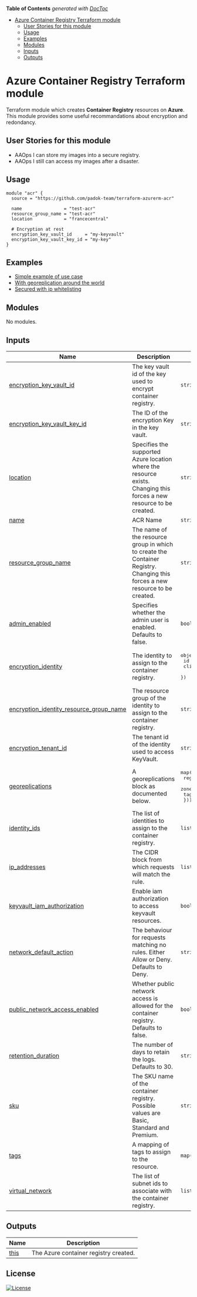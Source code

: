 <!-- START doctoc generated TOC please keep comment here to allow auto update -->
<!-- DON'T EDIT THIS SECTION, INSTEAD RE-RUN doctoc TO UPDATE -->
**Table of Contents**  *generated with [DocToc](https://github.com/thlorenz/doctoc)*

- [Azure Container Registry Terraform module](#azure-container-registry-terraform-module)
  - [User Stories for this module](#user-stories-for-this-module)
  - [Usage](#usage)
  - [Examples](#examples)
  - [Modules](#modules)
  - [Inputs](#inputs)
  - [Outputs](#outputs)

<!-- END doctoc generated TOC please keep comment here to allow auto update -->

# Azure Container Registry Terraform module

Terraform module which creates **Container Registry** resources on **Azure**. This module provides some useful recommandations about encryption and redondancy.

## User Stories for this module

- AAOps I can store my images into a secure registry.
- AAOps I still can access my images after a disaster.

## Usage

```hcl
module "acr" {
  source = "https://github.com/padok-team/terraform-azurerm-acr"

  name                = "test-acr"
  resource_group_name = "test-acr"
  location            = "francecentral"

  # Encryption at rest
  encryption_key_vault_id     = "my-keyvault"
  encryption_key_vault_key_id = "my-key"
}
```

## Examples

- [Simple example of use case](examples/basic/main.tf)
- [With georeplication around the world](examples/georeplication-around-the-world/main.tf)
- [Secured with ip whitelisting](examples/secured_by_ip_filtering/main.tf)

<!-- BEGIN_TF_DOCS -->
## Modules

No modules.

## Inputs

| Name | Description | Type | Default | Required |
|------|-------------|------|---------|:--------:|
| <a name="input_encryption_key_vault_id"></a> [encryption\_key\_vault\_id](#input\_encryption\_key\_vault\_id) | The key vault id of the key used to encrypt container registry. | `string` | n/a | yes |
| <a name="input_encryption_key_vault_key_id"></a> [encryption\_key\_vault\_key\_id](#input\_encryption\_key\_vault\_key\_id) | The ID of the encryption Key in the key vault. | `string` | n/a | yes |
| <a name="input_location"></a> [location](#input\_location) | Specifies the supported Azure location where the resource exists. Changing this forces a new resource to be created. | `string` | n/a | yes |
| <a name="input_name"></a> [name](#input\_name) | ACR Name | `string` | n/a | yes |
| <a name="input_resource_group_name"></a> [resource\_group\_name](#input\_resource\_group\_name) | The name of the resource group in which to create the Container Registry. Changing this forces a new resource to be created. | `string` | n/a | yes |
| <a name="input_admin_enabled"></a> [admin\_enabled](#input\_admin\_enabled) | Specifies whether the admin user is enabled. Defaults to false. | `bool` | `false` | no |
| <a name="input_encryption_identity"></a> [encryption\_identity](#input\_encryption\_identity) | The identity to assign to the container registry. | <pre>object({<br>    id        = string<br>    client_id = string<br>  })</pre> | `null` | no |
| <a name="input_encryption_identity_resource_group_name"></a> [encryption\_identity\_resource\_group\_name](#input\_encryption\_identity\_resource\_group\_name) | The resource group of the identity to assign to the container registry. | `string` | `null` | no |
| <a name="input_encryption_tenant_id"></a> [encryption\_tenant\_id](#input\_encryption\_tenant\_id) | The tenant id of the identity used to access KeyVault. | `string` | `null` | no |
| <a name="input_georeplications"></a> [georeplications](#input\_georeplications) | A georeplications block as documented below. | <pre>map(object({<br>    regional_endpoint_enabled = bool<br>    zone_redundancy_enabled   = bool<br>    tags                      = map(string)<br>  }))</pre> | `{}` | no |
| <a name="input_identity_ids"></a> [identity\_ids](#input\_identity\_ids) | The list of identities to assign to the container registry. | `list(string)` | `[]` | no |
| <a name="input_ip_addresses"></a> [ip\_addresses](#input\_ip\_addresses) | The CIDR block from which requests will match the rule. | `list(string)` | `[]` | no |
| <a name="input_keyvault_iam_authorization"></a> [keyvault\_iam\_authorization](#input\_keyvault\_iam\_authorization) | Enable iam authorization to access keyvault resources. | `bool` | `true` | no |
| <a name="input_network_default_action"></a> [network\_default\_action](#input\_network\_default\_action) | The behaviour for requests matching no rules. Either Allow or Deny. Defaults to Deny. | `string` | `"Deny"` | no |
| <a name="input_public_network_access_enabled"></a> [public\_network\_access\_enabled](#input\_public\_network\_access\_enabled) | Whether public network access is allowed for the container registry. Defaults to false. | `bool` | `false` | no |
| <a name="input_retention_duration"></a> [retention\_duration](#input\_retention\_duration) | The number of days to retain the logs. Defaults to 30. | `string` | `"90"` | no |
| <a name="input_sku"></a> [sku](#input\_sku) | The SKU name of the container registry. Possible values are Basic, Standard and Premium. | `string` | `"Premium"` | no |
| <a name="input_tags"></a> [tags](#input\_tags) | A mapping of tags to assign to the resource. | `map(string)` | `{}` | no |
| <a name="input_virtual_network"></a> [virtual\_network](#input\_virtual\_network) | The list of subnet ids to associate with the container registry. | `list(string)` | `[]` | no |

## Outputs

| Name | Description |
|------|-------------|
| <a name="output_this"></a> [this](#output\_this) | The Azure container registry created. |
<!-- END_TF_DOCS -->

## License

[![License](https://img.shields.io/badge/License-Apache_2.0-blue.svg)](https://opensource.org/licenses/Apache-2.0)
